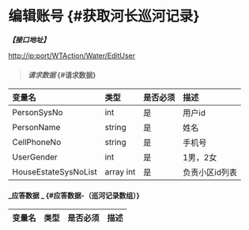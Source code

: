 # 编辑账号 {#获取河长巡河记录}

_**【接口地址】**_

[http://ip:port/WTAction/Water/EditUser](http://ip:port/WTAction/Water/AddUser)

> #### _请求数据_ {#请求数据}

| 变量名 | 类型 | 是否必须 | 描述 |
| :--- | :--- | :--- | :--- |
| PersonSysNo | int | 是 | 用户id |
| PersonName | string | 是 | 姓名 |
| CellPhoneNo | string | 是 | 手机号 |
| UserGender | int | 是 | 1男，2女 |
| HouseEstateSysNoList | array int | 是 | 负责小区id列表 |

#### _应答数据 _ {#应答数据-（巡河记录数组）}

| 变量名 | 类型 | 是否必须 | 描述 |
| :--- | :--- | :--- | :--- |




